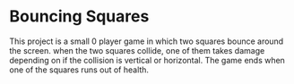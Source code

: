 # Bouncing Squares

This project is a small 0 player game in which two squares bounce around the screen. when the two squares collide, one of them takes damage depending on if the collision is vertical or horizontal. The game ends when one of the squares runs out of health.
